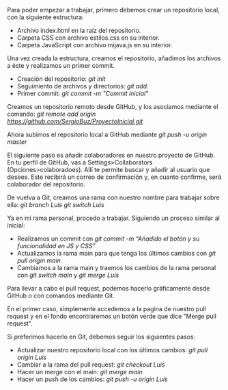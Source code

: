Para poder empezar a trabajar, primero debemos crear un repositorio local, con la siguiente estructura:
- Archivo index.html en la raíz del repositorio.
- Carpeta CSS con archivo estilos.css en su interior.
- Carpeta JavaScript con archivo mijava.js en su interior.

Una vez creada la estructura, creamos el repositorio, añadimos los archivos a éste y realizamos un primer commit.
- Creación del repositorio: _git init_
- Seguimiento de archivos y directorios: _git add._
- Primer commit: _git commit -m "Commit inicial"_

Creamos un repositorio remoto desde GitHub, y los asociamos mediante el comando:
_git remote add origin https://github.com/SergioBuz/ProyectoInicial.git_


Ahora subimos el repositorio local a GitHub mediante _git push -u origin master_

El siguiente paso es añadir colaboradores en nuestro proyecto de GitHub.
En tu perfil de GitHub, vas a Settings>Collaborators (Opciones>colaboradoes).
Allí te permite buscar y añadir al usuario que desees. 
Este recibirá un correo de confirmación y, en cuanto confirme, será colaborador del repositorio.

De vuelva a Git, creamos una rama con nuestro nombre para trabajar sobre ella:
_git branch Luis
git switch Luis_

Ya en mi rama personal, procedo a trabajar. Siguiendo un proceso similar al inicial:
- Realizamos un commit con _git commit -m “Añadido el botón y su funcionalidad en JS y CSS”_
- Actualizamos la rama main para que tenga los últimos cambios con _git pull origin main_
- Cambiamos a la rama main y traemos los cambios de la rama personal con _git switch main_ y _git merge Luis_


Para llevar a cabo el pull request, podemos hacerlo gráficamente desde GitHub o con comandos mediante Git.

En el primer caso, simplemente accedemos a la pagina de nuestro pull request y en el fondo encontraremos un botón verde que dice "Merge pull request".

Si preferimos hacerlo en Git, debemos seguir los siguientes pasos:
- Actualizar nuestro repositorio local con los últimos cambios: _git pull origin Luis_
- Cambiar a la rama del pull request: _git checkout Luis_
- Hacer un merge con el main: _git merge main_
- Hacer un push de los cambios: _git push -u origin Luis_
